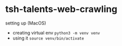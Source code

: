 # tsh-talents-web-crawling

setting up (MacOS)
- creating virtual env `python3 -m venv venv`
- using it `source venv/bin/activate`